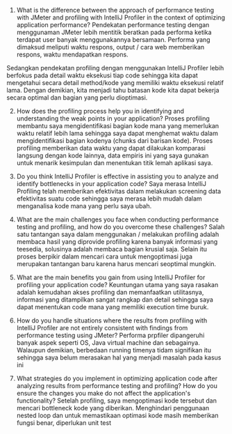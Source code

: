 1. What is the difference between the approach of performance testing with JMeter and profiling with IntelliJ Profiler in the context of optimizing application performance?
Pendekatan performance testing dengan menggunaman JMeter lebih mentitik beratkan pada performa ketika terdapat user banyak menggunakannya bersamaan. Performa yang dimaksud meliputi waktu respons, output / cara web memberikan respons, waktu mendapatkan respons.

Sedangkan pendekatan profiling dengan menggunakan IntelliJ Profiler lebih berfokus pada detail waktu eksekusi tiap code sehingga kita dapat mengetahui secara detail method/kode yang memiliki waktu eksekusi relatif lama. Dengan demikian, kita menjadi tahu batasan kode kita dapat bekerja secara optimal dan bagian yang perlu dioptimasi.


2. How does the profiling process help you in identifying and understanding the weak points in your application?
Proses profiling membantu saya mengidentifikasi bagian kode mana yang memerlukan waktu relatif lebih lama sehingga saya dapat menghemat waktu dalam mengidentifikasi bagian kodenya (chunks dari barisan kode). Proses profiling memberikan data waktu yang dapat dilakukan komparasi langsung dengan kode lainnya, data empiris ini yang saya gunakan untuk menarik kesimpulan dan menentukan titik lemah aplikasi saya.



3. Do you think IntelliJ Profiler is effective in assisting you to analyze and identify bottlenecks in your application code?
Saya merasa IntelliJ Profiling telah memberikan efektivitas dalam melakukan screening data efektivitas suatu code sehingga saya merasa lebih mudah dalam menganalisa kode mana yang perlu saya ubah.


4. What are the main challenges you face when conducting performance testing and profiling, and how do you overcome these challenges?
Salah satu tantangan saya dalam menggunakan / melakukan profiling adalah membaca hasil yang diprovide profiling karena banyak informasi yang teesedia, solusinya adalah membaca bagian krusial saja. Selain itu proses berpikir dalam mencari cara untuk mengoptimasi juga merupakan tantangan baru karena harus mencari seoptimal mungkin.


5. What are the main benefits you gain from using IntelliJ Profiler for profiling your application code?
Keuntungan utama yang saya rasakan adalah kemudahan akses profiling dan memanfaatkan utilitasnya, informasi yang ditampilkan sangat rangkap dan detail sehingga saya dapat menentukan code mana yang memiliki execution time buruk.


6. How do you handle situations where the results from profiling with IntelliJ Profiler are not entirely consistent with findings from performance testing using JMeter?
Performa prpfiler dipangeruhi banyak aspek seperti OS, Java virtual machine dan sebagainya. Walaupun demikian, berbedaan running timenya tidam signifikan itu sehingga saya belum merasakan hal yang menjadi masalah pada kasus ini

7. What strategies do you implement in optimizing application code after analyzing results from performance testing and profiling? How do you ensure the changes you make do not affect the application's functionality?
Setelah profiling, saya mengoptimasi kode tersebut dan mencari bottleneck kode yang diberikan. Menghindari penggunaan nested loop dan untuk memastikaan optimasi kode masih memberikan fungsi benar, diperlukan unit test

